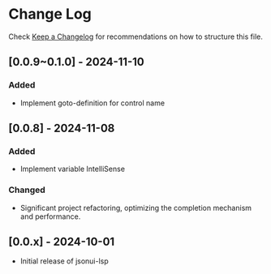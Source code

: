 # Change Log

Check [Keep a Changelog](http://keepachangelog.com/) for recommendations on how to structure this file.

## [0.0.9~0.1.0] - 2024-11-10

### Added

- Implement goto-definition for control name

## [0.0.8] - 2024-11-08

### Added

- Implement variable IntelliSense

### Changed

- Significant project refactoring, optimizing the completion mechanism and performance.

## [0.0.x] - 2024-10-01

- Initial release of jsonui-lsp
